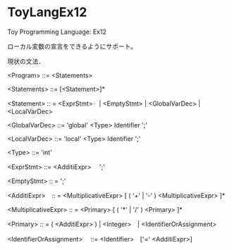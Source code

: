 # ToyLangEx12
Toy Programming Language: Ex12

ローカル変数の宣言をできるようにサポート。

現状の文法．

\<Program\> ::= \<Statements\>

\<Statements\> ::= [\<Statement\>]\*

\<Statement\> :: = \<ExprStmt>　| \<EmptyStmt\> | \<GlobalVarDec\> | \<LocalVarDec\>

\<GlobalVarDec\> ::= 'global' \<Type\> Identifier ';'

\<LocalVarDec\> ::= 'local' \<Type\> Identifier ';'

\<Type\> ::= 'int'

\<ExprStmt> ::= \<AdditiExpr\>　 ';'

\<EmptyStmt\> :: = ';'

\<AdditiExpr\>　:: = \<MultiplicativeExpr\> [ ( '+' | '-' ) \<MultiplicativeExpr\> ]\*

\<MultiplicativeExpr\> :: = \<Primary\> [ ( '\*'  | '/' ) \<Primary\> ]\*

\<Primary\> :: = ( \<AdditiExpr\> ) | \<Integer\>　| \<IdentifierOrAssignment\>　

\<IdentifierOrAssignment\>　 ::= \<Identifier\>　['=' \<AdditiExpr\>]
